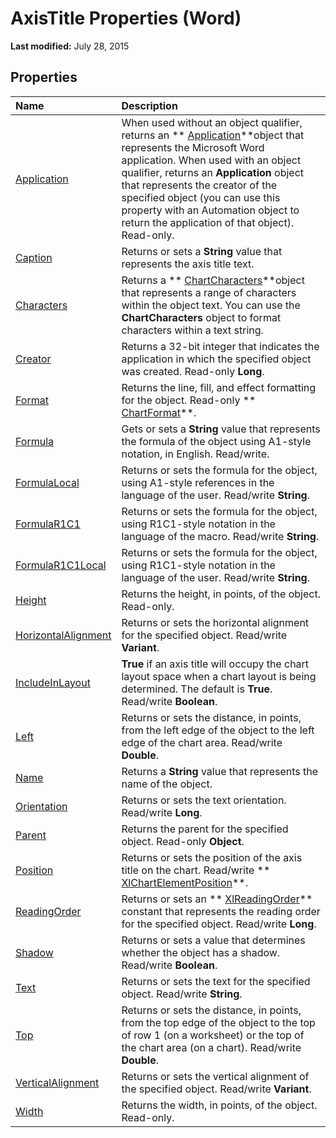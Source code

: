 
# AxisTitle Properties (Word)

 **Last modified:** July 28, 2015


## Properties



|**Name**|**Description**|
|:-----|:-----|
| [Application](a2134ff0-2282-80c0-6313-86c0d9a37637.md)|When used without an object qualifier, returns an  ** [Application](d1cf6f8f-4e88-bf01-93b4-90a83f79cb44.md)**object that represents the Microsoft Word application. When used with an object qualifier, returns an  **Application** object that represents the creator of the specified object (you can use this property with an Automation object to return the application of that object). Read-only.|
| [Caption](f21b8e89-e554-eca3-ec63-8a52d8993079.md)|Returns or sets a  **String** value that represents the axis title text.|
| [Characters](a53ea4c6-a742-17b0-8120-1c16484c5995.md)|Returns a  ** [ChartCharacters](cffe50a7-3fdc-75ad-2e32-081ba2310c1d.md)**object that represents a range of characters within the object text. You can use the  **ChartCharacters** object to format characters within a text string.|
| [Creator](681851d1-b045-85a1-e4bc-9fface4d4b00.md)|Returns a 32-bit integer that indicates the application in which the specified object was created. Read-only  **Long**.|
| [Format](8a6a3325-6891-985f-fbfa-418de4cbcdef.md)|Returns the line, fill, and effect formatting for the object. Read-only  ** [ChartFormat](5f6546e8-c2fd-eec5-27a9-f2fd2c058f16.md)**.|
| [Formula](0c7318ac-4c29-f5a4-45cc-dc1b468c19e8.md)|Gets or sets a  **String** value that represents the formula of the object using A1-style notation, in English. Read/write.|
| [FormulaLocal](05995afc-63a6-58b8-e5e1-380476dfe8ac.md)|Returns or sets the formula for the object, using A1-style references in the language of the user. Read/write  **String**.|
| [FormulaR1C1](14c8d64c-ed9b-615f-bd44-a3cc33c26c2f.md)|Returns or sets the formula for the object, using R1C1-style notation in the language of the macro. Read/write  **String**.|
| [FormulaR1C1Local](81f5aa57-80be-3a7d-685e-67b165213229.md)|Returns or sets the formula for the object, using R1C1-style notation in the language of the user. Read/write  **String**.|
| [Height](46a2a48d-1079-f8a4-d0f7-3394464660f7.md)|Returns the height, in points, of the object. Read-only.|
| [HorizontalAlignment](45824b57-e742-3a2d-bbbb-6d2307940273.md)|Returns or sets the horizontal alignment for the specified object. Read/write  **Variant**.|
| [IncludeInLayout](be578a06-8a5f-80b5-79bd-ff2c0bee1311.md)| **True** if an axis title will occupy the chart layout space when a chart layout is being determined. The default is **True**. Read/write  **Boolean**.|
| [Left](f22941e1-bbe0-efa1-01a8-b08481f6133f.md)|Returns or sets the distance, in points, from the left edge of the object to the left edge of the chart area. Read/write  **Double**.|
| [Name](c6ad75dc-bab5-37d8-708d-42ec6ce47744.md)|Returns a  **String** value that represents the name of the object.|
| [Orientation](8ce12960-ec55-7a56-db87-6878ce0fa9ed.md)|Returns or sets the text orientation. Read/write  **Long**.|
| [Parent](91128ea4-69ef-d876-f665-e6812032934b.md)|Returns the parent for the specified object. Read-only  **Object**.|
| [Position](c8b7516b-1b1f-2b49-5c7b-6040e2aff63d.md)|Returns or sets the position of the axis title on the chart. Read/write  ** [XlChartElementPosition](96be8751-d642-dddf-3fd0-588d6cfe7410.md)**.|
| [ReadingOrder](d605eea3-1ab6-a0b6-f6f4-bd5a0bbf4254.md)|Returns or sets an  ** [XlReadingOrder](eb7796d5-8ef5-96a4-dcf4-c86153f9a475.md)** constant that represents the reading order for the specified object. Read/write **Long**.|
| [Shadow](41a21b69-5840-8ccb-93c2-126bbec150e0.md)|Returns or sets a value that determines whether the object has a shadow. Read/write  **Boolean**.|
| [Text](18aab6f0-84ec-0ec1-f1fd-82b0d6b114bd.md)|Returns or sets the text for the specified object. Read/write  **String**.|
| [Top](d985b6b7-7a4b-84e6-2101-7ec4ca1d285c.md)|Returns or sets the distance, in points, from the top edge of the object to the top of row 1 (on a worksheet) or the top of the chart area (on a chart). Read/write  **Double**.|
| [VerticalAlignment](06e1fc06-4f3f-ecc7-78e1-80477a4d1544.md)|Returns or sets the vertical alignment of the specified object. Read/write  **Variant**.|
| [Width](d360a36d-b67f-bdba-411b-b19e35d4d10f.md)|Returns the width, in points, of the object. Read-only.|
